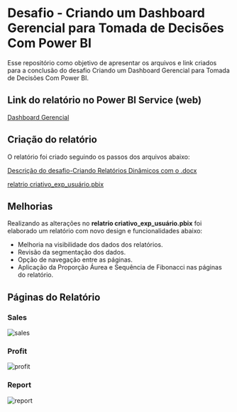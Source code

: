 # Desafio - Criando um Dashboard Gerencial para Tomada de Decisões Com Power BI

Esse repositório como objetivo de apresentar os arquivos e link criados para a conclusão do desafio Criando um Dashboard Gerencial para Tomada de Decisões Com Power BI.

## Link do relatório no Power BI Service (web)
[Dashboard Gerencial](https://app.powerbi.com/groups/me/reports/fdb9bd25-4e51-49ba-857b-bfe9c1a1b3ae/83f018a6689e4b1ec2db)

## Criação do relatório
O relatório foi criado seguindo os passos dos arquivos abaixo:

[Descrição do desafio-Criando Relatórios Dinâmicos com o .docx](https://academiapme-my.sharepoint.com/:w:/r/personal/renato_dio_me/_layouts/15/Doc.aspx?sourcedoc=%7BC42EFF52-EE0B-4CB0-A9C2-F54B147D3219%7D&file=Descri%C3%A7%C3%A3o%20do%20desafio-Criando%20Relat%C3%B3rios%20Din%C3%A2micos%20com%20o%20.docx&action=default&mobileredirect=true)

[relatrio criativo_exp_usuário.pbix](https://academiapme-my.sharepoint.com/personal/renato_dio_me/_layouts/15/onedrive.aspx?ga=1&id=%2Fpersonal%2Frenato%5Fdio%5Fme%2FDocuments%2FDigital%20Innovation%20One%2Fslides%20aulas%20diversas%2FTrilhas%2FPower%20Bi%2FM%C3%B3dulo%205%20%2D%20Data%20Analytics%20%26%20Storytelling%20com%20Power%20BI%2FAtualizando%20Relat%C3%B3rio%20Financeiro%20com%20Foco%20na%20Experi%C3%AAncia%20do%20Usu%C3%A1rio%2Frelatrio%20criativo%5Fexp%5Fusu%C3%A1rio%2Epbix)

## Melhorias

Realizando as alterações no **relatrio criativo_exp_usuário.pbix** foi elaborado um relatório com novo design e funcionalidades abaixo:

- Melhoria na visibilidade dos dados dos relatórios.
- Revisão da segmentação dos dados.
- Opção de navegação entre as páginas.
- Aplicação da Proporção Áurea e Sequência de Fibonacci nas páginas do relatório.

## Páginas do Relatório

### Sales

![sales](https://github.com/joaopaulonsilva/Bootcamp_NTT_DATA_Engenharia_de_Dados/blob/main/Desafios/Criando%20um%20Dashboard%20Gerencial%20para%20Tomada%20de%20Decis%C3%B5es%20Com%20Power%20BI/assets/sales.png)

### Profit

![profit](https://github.com/joaopaulonsilva/Bootcamp_NTT_DATA_Engenharia_de_Dados/blob/main/Desafios/Criando%20um%20Dashboard%20Gerencial%20para%20Tomada%20de%20Decis%C3%B5es%20Com%20Power%20BI/assets/profit.png)

### Report

![report](https://github.com/joaopaulonsilva/Bootcamp_NTT_DATA_Engenharia_de_Dados/blob/main/Desafios/Criando%20um%20Dashboard%20Gerencial%20para%20Tomada%20de%20Decis%C3%B5es%20Com%20Power%20BI/assets/report.png)
